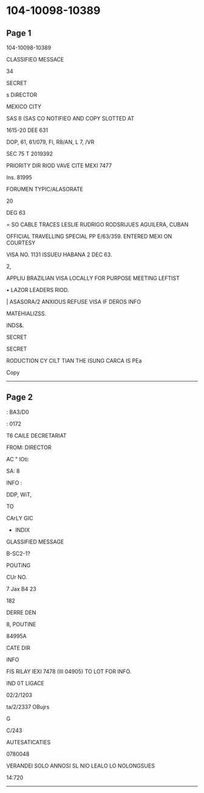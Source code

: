 # 104-10098-10389

## Page 1

104-10098-10389

CLASSIFIEO MESSACE

34

SECRET

s DiRECTOR

MEXICO CITY

SAS 8 (SAS CO NOTIFIEO AND COPY SLOTTED AT

1615-20 DEE 631

DOP, 61, 61/079, Fl, R8/AN, L 7, /VR

SEC 75 T 2019392

PRIORITY DIR RIOD VAVE CITE MEXI 7477

Ins. 81995

FORUMEN TYPIC/ALASORATE

20

DEG 63

= SO CABLE TRACES LESLIE RUDRIGO RODSRIJUES AGUILERA, CUBAN

OFFICIAL TRAVELLING SPECIAL PP E/63/359. ENTERED MEXI ON COURTESY

VISA NO. 1131 ISSUEU HABANA 2 DEC 63.

2,

APPLIU BRAZILIAN VISA LOCALLY FOR PURPOSE MEETING LEFTIST

• LAZOR LEADERS RIOD.

| ASASORA/2 ANXIOUS REFUSE VISA IF DEROS INFO

MATEHIALIZSS.

INDS&.

SECRET

SECRET

RODUCTION CY CILT TIAN THE ISUNG CARCA IS PEa

Copy

---

## Page 2

: BA3/D0

: 0172

T6 CAlLE DECRETARIAT

FROM: DIRECTOR

AC " lOti:

SA: 8

INFO :

DDP, WiT,

TO

CArLY GIC

+ INDIX

GLASSIFIED MESSAGE

B-SC2-1?

POUTiNG

CUr NO.

7 Jax B4 23

182

DERRE DEN

8, POUTINE

84995A

CATE DIR

INFO

FIS RILAY IEXI 7478 (III 04905) TO LOT FOR INFO.

IND 0T LIGACE

02/2/1203

ta/2/2337 OBujrs

G

C/243

AUTESATICATIES

0780048

VERANDEI SOLO ANNOSI SL NIO LEALO LO NOLONGSUES

14:720

---


